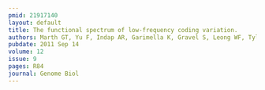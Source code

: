```yaml
---
pmid: 21917140
layout: default
title: The functional spectrum of low-frequency coding variation.
authors: Marth GT, Yu F, Indap AR, Garimella K, Gravel S, Leong WF, Tyler-Smith C, Bainbridge M, Blackwell T, Zheng-Bradley X, Chen Y, Challis D, Clarke L, Ball EV, Cibulskis K, Cooper DN, Fulton B, Hartl C, Koboldt D, Muzny D, Smith R, Sougnez C, Stewart C, Ward A, Yu J, Xue Y, Altshuler D, Bustamante CD, Clark AG, Daly M, DePristo M, Flicek P, Gabriel S, Mardis E, Palotie A, Gibbs R, 1000 Genomes Project
pubdate: 2011 Sep 14
volume: 12
issue: 9
pages: R84
journal: Genome Biol
---
```

